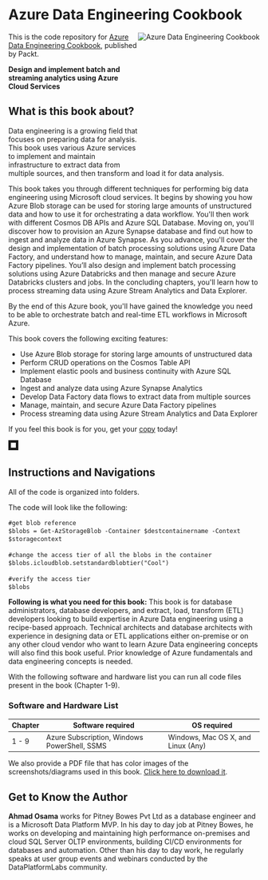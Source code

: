 # Azure Data Engineering Cookbook

<a href="https://www.packtpub.com/product/Azure-Data-Engineering-Cookbook/9781800206557?utm_source=github&utm_medium=repository&utm_campaign=9781800206557"><img src="https://static.packt-cdn.com/products/9781800206557/cover/smaller" alt="Azure Data Engineering Cookbook" height="256px" align="right"></a>

This is the code repository for [Azure Data Engineering Cookbook](https://www.packtpub.com/product/Azure-Data-Engineering-Cookbook/9781800206557?utm_source=github&utm_medium=repository&utm_campaign=9781800206557), published by Packt.

**Design and implement batch and streaming analytics using Azure Cloud Services**

## What is this book about?
Data engineering is a growing field that focuses on preparing data for analysis. This book uses various Azure services to implement and maintain infrastructure to extract data from multiple sources, and then transform and load it for data analysis.

This book takes you through different techniques for performing big data engineering using Microsoft cloud services. It begins by showing you how Azure Blob storage can be used for storing large amounts of unstructured data and how to use it for orchestrating a data workflow. You'll then work with different Cosmos DB APIs and Azure SQL Database. Moving on, you'll discover how to provision an Azure Synapse database and find out how to ingest and analyze data in Azure Synapse. As you advance, you'll cover the design and implementation of batch processing solutions using Azure Data Factory, and understand how to manage, maintain, and secure Azure Data Factory pipelines. You’ll also design and implement batch processing solutions using Azure Databricks and then manage and secure Azure Databricks clusters and jobs. In the concluding chapters, you'll learn how to process streaming data using Azure Stream Analytics and Data Explorer.

By the end of this Azure book, you'll have gained the knowledge you need to be able to orchestrate batch and real-time ETL workflows in Microsoft Azure.

This book covers the following exciting features: 
* Use Azure Blob storage for storing large amounts of unstructured data
* Perform CRUD operations on the Cosmos Table API
* Implement elastic pools and business continuity with Azure SQL Database
* Ingest and analyze data using Azure Synapse Analytics
* Develop Data Factory data flows to extract data from multiple sources
* Manage, maintain, and secure Azure Data Factory pipelines
* Process streaming data using Azure Stream Analytics and Data Explorer

If you feel this book is for you, get your [copy](https://www.amazon.com/dp/1800206550) today!

<a href="https://www.packtpub.com/?utm_source=github&utm_medium=banner&utm_campaign=GitHubBanner"><img src="https://raw.githubusercontent.com/PacktPublishing/GitHub/master/GitHub.png" alt="https://www.packtpub.com/" border="5" /></a>

## Instructions and Navigations
All of the code is organized into folders.

The code will look like the following:
```
#get blob reference
$blobs = Get-AzStorageBlob -Container $destcontainername -Context $storagecontext

#change the access tier of all the blobs in the container
$blobs.icloudblob.setstandardblobtier("Cool")

#verify the access tier
$blobs

```

**Following is what you need for this book:**
This book is for database administrators, database developers, and extract, load, transform (ETL) developers looking to build expertise in Azure Data engineering using a recipe-based approach. Technical architects and database architects with experience in designing data or ETL applications either on-premise or on any other cloud vendor who want to learn Azure Data engineering concepts will also find this book useful. Prior knowledge of Azure fundamentals and data engineering concepts is needed.

With the following software and hardware list you can run all code files present in the book (Chapter 1-9).

### Software and Hardware List

| Chapter  | Software required                                                                    | OS required                        |
| -------- | -------------------------------------------------------------------------------------| -----------------------------------|
|  1 - 9   |   Azure Subscription, Windows PowerShell, SSMS                               				| Windows, Mac OS X, and Linux (Any) |

We also provide a PDF file that has color images of the screenshots/diagrams used in this book. [Click here to download it](https://static.packt-cdn.com/downloads/9781800206557_ColorImages.pdf).

## Get to Know the Author
**Ahmad Osama** works for Pitney Bowes Pvt Ltd as a database engineer and is a Microsoft Data Platform MVP. In his day to day job at Pitney Bowes, he works on developing and maintaining high performance on-premises and cloud SQL Server OLTP environments, building CI/CD environments for databases and automation. Other than his day to day work, he regularly speaks at user group events and webinars conducted by the DataPlatformLabs community.


